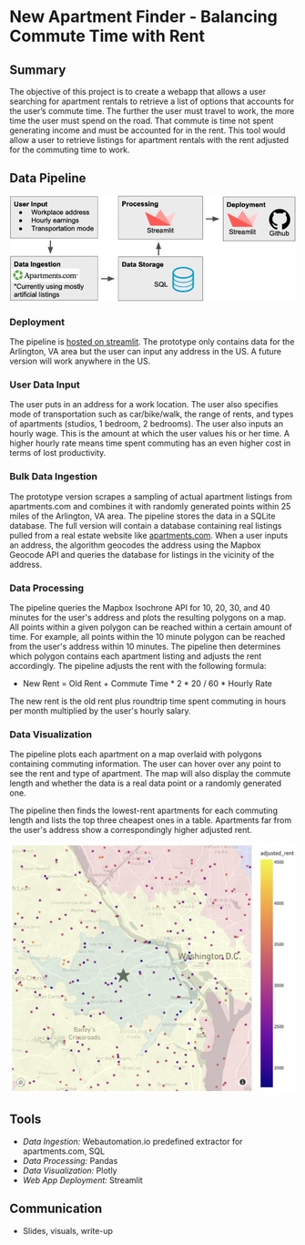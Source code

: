 # New Apartment Finder - Balancing Commute Time with Rent
## Summary
The objective of this project is to create a webapp that allows a user searching for apartment rentals to retrieve a list of options that accounts for the user’s commute time. The further the user must travel to work, the more time the user must spend on the road. That commute is time not spent generating income and must be accounted for in the rent. This tool would allow a user to retrieve listings for apartment rentals with the rent adjusted for the commuting time to work. 

## Data Pipeline
![](https://github.com/sdblass/streamlit/blob/main/images/final_pipeline.png)
### Deployment
The pipeline is [hosted on streamlit](https://share.streamlit.io/sdblass/streamlit/main/apartments_streamlit_isochrone.py). The prototype only contains data for the Arlington, VA area but the user can input any address in the US. A future version will work anywhere in the US.

### User Data Input
The user puts in an address for a work location. The user also specifies mode of transportation such as car/bike/walk, the range of rents, and types of apartments (studios, 1 bedroom, 2 bedrooms). The user also inputs an hourly wage. This is the amount at which the user values his or her time. A higher hourly rate means time spent commuting has an even higher cost in terms of lost productivity.

### Bulk Data Ingestion
The prototype version scrapes a sampling of actual apartment listings from apartments.com and combines it with randomly generated points within 25 miles of the Arlington, VA area. The pipeline stores the data in a SQLite database. The full version will contain a database containing real listings pulled from a real estate website like [apartments.com](https://www.apartments.com). When a user inputs an address, the algorithm geocodes the address using the Mapbox Geocode API and queries the database for listings in the vicinity of the address.

### Data Processing
The pipeline queries the Mapbox Isochrone API for 10, 20, 30, and 40 minutes for the user's address and plots the resulting polygons on a map. All points within a given polygon can be reached within a certain amount of time. For example, all points within the 10 minute polygon can be reached from the user's address within 10 minutes. The pipeline then determines which polygon contains each apartment listing and adjusts the rent accordingly. The pipeline adjusts the rent with the following formula:

* New Rent = Old Rent + Commute Time * 2 * 20 / 60 * Hourly Rate

The new rent is the old rent plus roundtrip time spent commuting in hours per month multiplied by the user's hourly salary.

### Data Visualization
The pipeline plots each apartment on a map overlaid with polygons containing commuting information. The user can hover over any point to see the rent and type of apartment. The map will also display the commute length and whether the data is a real data point or a randomly generated one.

The pipeline then finds the lowest-rent apartments for each commuting length and lists the top three cheapest ones in a table. Apartments far from the user's address show a correspondingly higher adjusted rent.

![](https://github.com/sdblass/streamlit/blob/main/images/visual.png)


## Tools
* *Data Ingestion:* Webautomation.io predefined extractor for apartments.com, SQL
* *Data Processing:* Pandas
* *Data Visualization:* Plotly
* *Web App Deployment:* Streamlit

## Communication
* Slides, visuals, write-up


